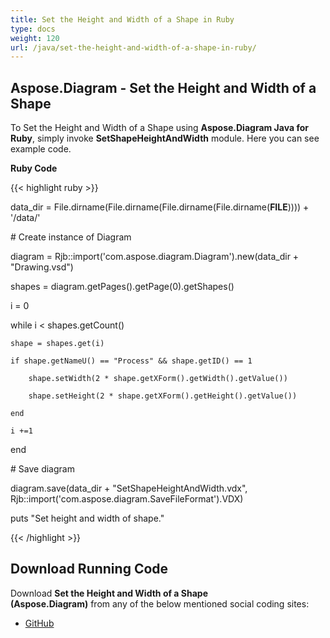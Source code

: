 ```yaml
---
title: Set the Height and Width of a Shape in Ruby
type: docs
weight: 120
url: /java/set-the-height-and-width-of-a-shape-in-ruby/
---
```


## **Aspose.Diagram - Set the Height and Width of a Shape**
To Set the Height and Width of a Shape using **Aspose.Diagram Java for Ruby**, simply invoke **SetShapeHeightAndWidth** module. Here you can see example code.

**Ruby Code**

{{< highlight ruby >}}

 data_dir = File.dirname(File.dirname(File.dirname(File.dirname(__FILE__)))) + '/data/'

\# Create instance of Diagram

diagram = Rjb::import('com.aspose.diagram.Diagram').new(data_dir + "Drawing.vsd")

shapes = diagram.getPages().getPage(0).getShapes()

i = 0

while i < shapes.getCount()

    shape = shapes.get(i)

    if shape.getNameU() == "Process" && shape.getID() == 1

        shape.setWidth(2 * shape.getXForm().getWidth().getValue())

        shape.setHeight(2 * shape.getXForm().getHeight().getValue())

    end

    i +=1

end

\# Save diagram

diagram.save(data_dir + "SetShapeHeightAndWidth.vdx", Rjb::import('com.aspose.diagram.SaveFileFormat').VDX)

puts "Set height and width of shape."

{{< /highlight >}}
## **Download Running Code**
Download **Set the Height and Width of a Shape (Aspose.Diagram)** from any of the below mentioned social coding sites:

- [GitHub](https://github.com/asposediagram/Aspose.Diagram-for-Java/blob/master/Plugins/Aspose_Diagram_Java_for_Ruby/lib/asposediagramjava/Shapes/setshapeheightandwidth.rb)
